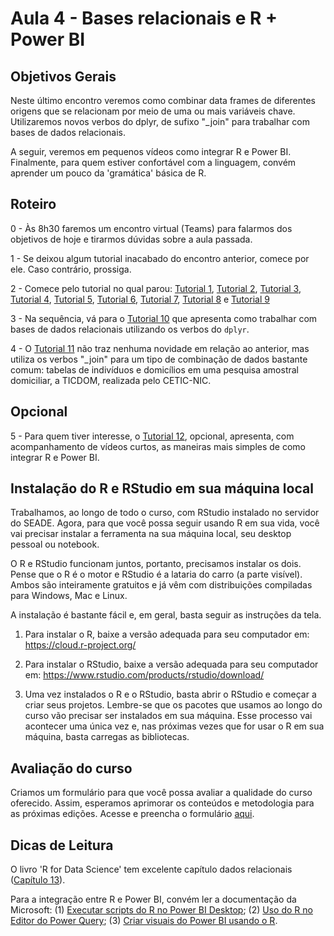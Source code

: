 # Aula 4 - Bases relacionais e R + Power BI

## Objetivos Gerais

Neste último encontro veremos como combinar data frames de diferentes origens que se relacionam por meio de uma ou mais variáveis chave. Utilizaremos novos verbos do dplyr, de sufixo "\_join" para trabalhar com bases de dados relacionais.

A seguir, veremos em pequenos vídeos como integrar R e Power BI. Finalmente, para quem estiver confortável com a linguagem, convém aprender um pouco da 'gramática' básica de R.

## Roteiro

0 - Às 8h30 faremos um encontro virtual (Teams) para falarmos dos objetivos de hoje e tirarmos dúvidas sobre a aula passada.

1 - Se deixou algum tutorial inacabado do encontro anterior, comece por ele. Caso contrário, prossiga.

2 - Comece pelo tutorial no qual parou: [Tutorial 1](https://github.com/thandarasantos/egesp-seade-intro-programacao/blob/main/tutorial/tutorial-01.md), [Tutorial 2](https://github.com/thandarasantos/egesp-seade-intro-programacao/blob/main/tutorial/tutorial-02.md), [Tutorial 3](https://github.com/thandarasantos/egesp-seade-intro-programacao/blob/main/tutorial/tutorial-03.md), [Tutorial 4](https://github.com/thandarasantos/egesp-seade-intro-programacao/blob/main/tutorial/tutorial-04.md), [Tutorial 5](https://github.com/thandarasantos/egesp-seade-intro-programacao/blob/main/tutorial/tutorial-05.md), [Tutorial 6](https://github.com/thandarasantos/egesp-seade-intro-programacao/blob/main/tutorial/tutorial-06.md), [Tutorial 7](https://github.com/thandarasantos/egesp-seade-intro-programacao/blob/main/tutorial/tutorial-07.md), [Tutorial 8](https://github.com/thandarasantos/egesp-seade-intro-programacao/blob/main/tutorial/tutorial-08.md) e [Tutorial 9](https://github.com/thandarasantos/egesp-seade-intro-programacao/blob/main/tutorial/tutorial-09.md)

3 - Na sequência, vá para o [Tutorial 10](https://github.com/thandarasantos/egesp-seade-intro-programacao/blob/main/tutorial/tutorial-10.md) que apresenta como trabalhar com bases de dados relacionais utilizando os verbos do `dplyr`.

4 - O [Tutorial 11](https://github.com/thandarasantos/egesp-seade-intro-programacao/blob/main/tutorial/tutorial-11.md) não traz nenhuma novidade em relação ao anterior, mas utiliza os verbos "\_join" para um tipo de combinação de dados bastante comum: tabelas de indivíduos e domicílios em uma pesquisa amostral domiciliar, a TICDOM, realizada pelo CETIC-NIC.

## Opcional

5 - Para quem tiver interesse, o [Tutorial 12](https://github.com/thandarasantos/egesp-seade-intro-programacao/blob/main/tutorial/tutorial-12.md), opcional, apresenta, com acompanhamento de vídeos curtos, as maneiras mais simples de como integrar R e Power BI.

## Instalação do R e RStudio em sua máquina local

Trabalhamos, ao longo de todo o curso, com RStudio instalado no servidor do SEADE. Agora, para que você possa seguir usando R em sua vida, você vai precisar instalar a ferramenta na sua máquina local, seu desktop pessoal ou notebook.

O R e RStudio funcionam juntos, portanto, precisamos instalar os dois. Pense que o R é o motor e RStudio é a lataria do carro (a parte visível). Ambos são inteiramente gratuitos e já vêm com distribuições compiladas para Windows, Mac e Linux.

A instalação é bastante fácil e, em geral, basta seguir as instruções da tela.

1.  Para instalar o R, baixe a versão adequada para seu computador em: <https://cloud.r-project.org/>

2.  Para instalar o RStudio, baixe a versão adequada para seu computador em: <https://www.rstudio.com/products/rstudio/download/>

3.  Uma vez instalados o R e o RStudio, basta abrir o RStudio e começar a criar seus projetos. Lembre-se que os pacotes que usamos ao longo do curso vão precisar ser instalados em sua máquina. Esse processo vai acontecer uma única vez e, nas próximas vezes que for usar o R em sua máquina, basta carregas as bibliotecas.

## Avaliação do curso

Criamos um formulário para que você possa avaliar a qualidade do curso oferecido. Assim, esperamos aprimorar os conteúdos e metodologia para as próximas edições. Acesse e preencha o formulário [aqui](https://forms.gle/DRwwt25QohxD4p596).

## Dicas de Leitura

O livro 'R for Data Science' tem excelente capítulo dados relacionais ([Capítulo 13](https://r4ds.had.co.nz/relational-data.html)).

Para a integração entre R e Power BI, convém ler a documentação da Microsoft: (1) [Executar scripts do R no Power BI Desktop](https://docs.microsoft.com/pt-br/power-bi/connect-data/desktop-r-scripts); (2) [Uso do R no Editor do Power Query](https://docs.microsoft.com/pt-br/power-bi/connect-data/desktop-r-in-query-editor); (3) [Criar visuais do Power BI usando o R](https://docs.microsoft.com/pt-br/power-bi/create-reports/desktop-r-visuals).
